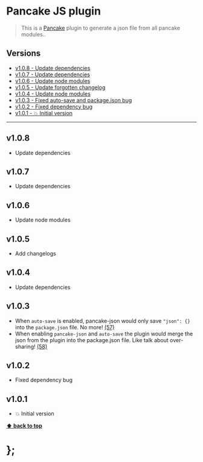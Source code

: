 Pancake JS plugin
=================

> This is a [Pancake](https://github.com/govau/pancake) plugin to generate a json file from all pancake modules..


## Versions

* [v1.0.8 - Update dependencies](v108)
* [v1.0.7 - Update dependencies](v107)
* [v1.0.6 - Update node modules](v106)
* [v1.0.5 - Update forgotten changelog](v105)
* [v1.0.4 - Update node modules](v104)
* [v1.0.3 - Fixed auto-save and package.json bug](v103)
* [v1.0.2 - Fixed dependency bug](v102)
* [v1.0.1 - 💥 Initial version](v101)


----------------------------------------------------------------------------------------------------------------------------------------------------------------

## v1.0.8

- Update dependencies


## v1.0.7

- Update dependencies


## v1.0.6

- Update node modules


## v1.0.5

- Add changelogs


## v1.0.4

- Update dependencies


## v1.0.3

- When `auto-save` is enabled, pancake-json would only save `"json": {}` into the `package.json` file. No more!
  [(57)](https://github.com/govau/pancake/issues/57)
- When enabling `pancake-json` and `auto-save` the plugin would merge the json from the plugin into the package.json file. Like talk about over-sharing!
  [(58)](https://github.com/govau/pancake/issues/58)


## v1.0.2

- Fixed dependency bug


## v1.0.1

- 💥 Initial version


**[⬆ back to top](#contents)**


# };
